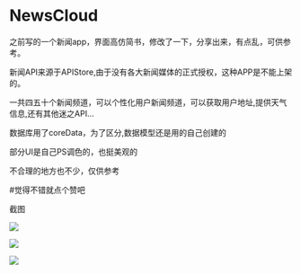 # NewsCloud
之前写的一个新闻app，界面高仿简书，修改了一下，分享出来，有点乱，可供参考。

新闻API来源于APIStore,由于没有各大新闻媒体的正式授权，这种APP是不能上架的。

一共四五十个新闻频道，可以个性化用户新闻频道，可以获取用户地址,提供天气信息,还有其他迷之API...<br>

数据库用了coreData，为了区分,数据模型还是用的自己创建的<br>

部分UI是自己PS调色的，也挺美观的<br>

不合理的地方也不少，仅供参考<br>

#觉得不错就点个赞吧<br>

截图<br>

![](https://github.com/JimmyStudio/NewsCloud/blob/master/pic/IMG_2322.PNG)<br>

![](https://github.com/JimmyStudio/NewsCloud/blob/master/pic/IMG_2323.PNG)<br>

![](https://github.com/JimmyStudio/NewsCloud/blob/master/pic/IMG_2324.PNG)<br>
